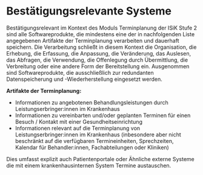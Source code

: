 # Bestätigungsrelevante Systeme

Bestätigungsrelevant im Kontext des Moduls Terminplanung der ISiK Stufe 2 sind alle Softwareprodukte, die mindestens eine der in nachfolgenden Liste angegebenen Artifakte der Terminplanung verarbeiten und dauerhaft speichern. Die Verarbeitung schließt in diesem Kontext die Organisation, die Erhebung, die Erfassung, die Anpassung, die Veränderung, das Auslesen, das Abfragen, die Verwendung, die Offenlegung durch Übermittlung, die Verbreitung oder eine andere Form der Bereitstellung ein. Ausgenommen sind Softwareprodukte, die ausschließlich zur redundanten Datenspeicherung und -Wiederherstellung eingesetzt werden.

**Artifakte der Terminplanung:**
* Informationen zu angebotenen Behandlungsleistungen durch Leistungserbringer:innen im Krankenhaus
* Informationen zu vereinbarten und/oder geplanten Terminen für einen Besuch / Kontakt mit einer Gesundheitseinrichtung
* Informationen relevant auf die Terminplanung von Leistungserbringer:innen im Krankenhaus (inbesondere aber nicht beschränkt auf die verfügbaren Termineinheiten, Sprechzeiten, Kalendar für Behandler:innen, Fachabteilungen oder Kliniken)

Dies umfasst explizit auch Patientenportale oder Ähnliche externe Systeme die mit einem krankenhausinternen System Termine austauschen.